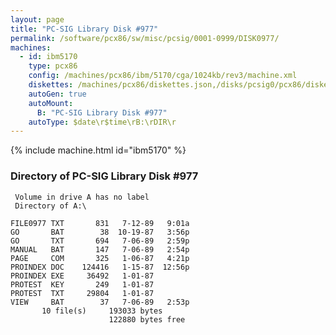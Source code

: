 ```yaml
---
layout: page
title: "PC-SIG Library Disk #977"
permalink: /software/pcx86/sw/misc/pcsig/0001-0999/DISK0977/
machines:
  - id: ibm5170
    type: pcx86
    config: /machines/pcx86/ibm/5170/cga/1024kb/rev3/machine.xml
    diskettes: /machines/pcx86/diskettes.json,/disks/pcsig0/pcx86/diskettes.json
    autoGen: true
    autoMount:
      B: "PC-SIG Library Disk #977"
    autoType: $date\r$time\rB:\rDIR\r
---
```


{% include machine.html id="ibm5170" %}

### Directory of PC-SIG Library Disk #977

     Volume in drive A has no label
     Directory of A:\

    FILE0977 TXT       831   7-12-89   9:01a
    GO       BAT        38  10-19-87   3:56p
    GO       TXT       694   7-06-89   2:59p
    MANUAL   BAT       147   7-06-89   2:54p
    PAGE     COM       325   1-06-87   4:21p
    PROINDEX DOC    124416   1-15-87  12:56p
    PROINDEX EXE     36492   1-01-87
    PROTEST  KEY       249   1-01-87
    PROTEST  TXT     29804   1-01-87
    VIEW     BAT        37   7-06-89   2:53p
           10 file(s)     193033 bytes
                          122880 bytes free

